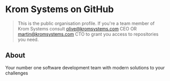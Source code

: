 # Krom Systems on GitHub

> This is the public organisation profile. If you're a team member of Krom Systems consult <olive@kromsystems.com> CEO OR <martin@kromsystems.com> CTO to grant you access to repositories you need.

## About

Your number one software development team with modern solutions to your challenges
